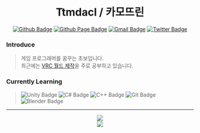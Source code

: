 <h1 align = "center">
    Ttmdacl / 카모뜨린
</h1>

<div align = center>
    
[![Github Badge](https://img.shields.io/badge/-GitHub-000000?style=flat&logo=github&logoColor=white)](https://github.com/Ttmdacl) 
[![Github Page Badge](https://img.shields.io/badge/Blog-181717?style=flat&logo=github&logoColor=white)](https://Ttmdacl.github.io) 
[![Gmail Badge](https://img.shields.io/badge/Gmail-EA4335?style=flate&logo=gmail&logoColor=white)](mailto:ttmdacl4444@gmail.com) 
[![Twitter Badge](https://img.shields.io/badge/Twitter-1DA1F2?style=flat&logo=twitter&logoColor=white)](https://twitter.com/Ttmdacl) 
</div>

### Introduce
> 게임 프로그래머를 꿈꾸는 초보입니다.  
> 최근에는 [VRC 월드 제작](https://vrchat.com/home/user/usr_22099a07-e926-4751-85be-e5c9d528b28a)을 주로 공부하고 있습니다.

### Currently Learning
> ![Unity Badge](https://img.shields.io/badge/Unity-FFFFFF?style=flat&logo=Unity&logoColor=black)
![C# Badge](https://img.shields.io/badge/C%23-684D95?style=flat&logo=c-sharp&logoColor=white)
![C++ Badge](https://img.shields.io/badge/C%2B%2B-00599C?style=flat&logo=cplusplus&logoColor=white)
![Git Badge](https://img.shields.io/badge/Git-F05032?style=flat&logo=git&logoColor=white)
![Blender Badge](https://img.shields.io/badge/Blender-F5792A?style=flat&logo=Blender&logoColor=white)

<!-- ![Unreal Engine Badge](https://img.shields.io/badge/UnrealEngine-0E1128?style=flat&logo=UnrealEngine&logoColor=white) -->
<!-- ![C Badge](https://img.shields.io/badge/C-A8B9CC?style=flat&logo=c&logoColor=white) -->

---
<div align = center>
    <img src="https://github-readme-stats.vercel.app/api?username=Ttmdacl&hide=issues,contribs&show_icons=true&theme=city_lights"/><br>
    <a href = 'https://solved.ac/mascari4615'>
        <img src="http://mazassumnida.wtf/api/v2/generate_badge?boj=mascari4615">
    </a>
</div>
<!-- 스타일 참고 : https://zzsza.github.io/development/2020/07/10/make-github-profile-readme/ -->

<!-- 사이트 : https://github.com/anuraghazra/github-readme-stats/blob/master/themes/README.md -->
<!-- 사이트 : https://shields.io/ -->
<!-- 사이트 : https://simpleicons.org/ -->
<!-- 사이트 : https://github.com/simple-icons/simple-icons/blob/develop/slugs.md -->
